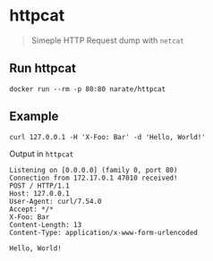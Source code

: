# httpcat
> Simeple HTTP Request dump with `netcat`

## Run httpcat

```
docker run --rm -p 80:80 narate/httpcat
```

## Example

```
curl 127.0.0.1 -H 'X-Foo: Bar' -d 'Hello, World!'
```

Output in `httpcat`

```
Listening on [0.0.0.0] (family 0, port 80)
Connection from 172.17.0.1 47010 received!
POST / HTTP/1.1
Host: 127.0.0.1
User-Agent: curl/7.54.0
Accept: */*
X-Foo: Bar
Content-Length: 13
Content-Type: application/x-www-form-urlencoded

Hello, World!

```
